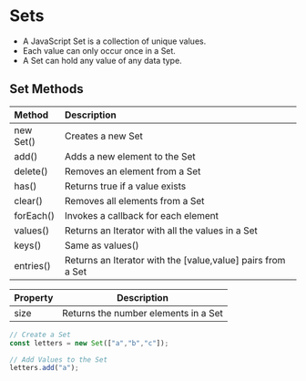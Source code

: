 # Sets

- A JavaScript Set is a collection of unique values.
- Each value can only occur once in a Set.
- A Set can hold any value of any data type.

## Set Methods

| Method    | Description                                               |
| :---      |    :----                                                  |  
| new Set() |Creates a new Set                                          |
| add()     | Adds a new element to the Set                             |
| delete()  |Removes an element from a Set                              |
| has()     |Returns true if a value exists                             |
| clear()   |Removes all elements from a Set                            |
| forEach() |Invokes a callback for each element                        |
| values()  |Returns an Iterator with all the values in a Set           |
| keys()    |Same as values()                                           |
| entries() |Returns an Iterator with the [value,value] pairs from a Set|

| Property  |Description                                                |
| :---      |    :----:                                                 |  
| size      |Returns the number elements in a Set                       |

```ts
// Create a Set
const letters = new Set(["a","b","c"]);

// Add Values to the Set
letters.add("a");
```
